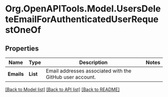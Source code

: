 # Org.OpenAPITools.Model.UsersDeleteEmailForAuthenticatedUserRequestOneOf

## Properties

Name | Type | Description | Notes
------------ | ------------- | ------------- | -------------
**Emails** | **List<string>** | Email addresses associated with the GitHub user account. | 

[[Back to Model list]](../README.md#documentation-for-models) [[Back to API list]](../README.md#documentation-for-api-endpoints) [[Back to README]](../README.md)

